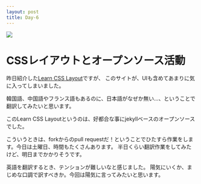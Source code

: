 ```yaml
---
layout: post
title: Day-6
---
```


<img src="http://instagr.am/p/qPxzShjpdC/media?size=t"></img>
# CSSレイアウトとオープンソース活動

昨日紹介した[Learn CSS Layout](http://learnlayout.com/)ですが、
このサイトが、UIも含めてあまりに気に入ってしまいました。

韓国語、中国語やフランス語もあるのに、日本語がなぜか無い...、ということで
翻訳してみたいと思います。

このLearn CSS Layoutというのは、好都合な事にjekyllベースのオープンソースでした。

こういうときは、forkからのpull requestだ！ということでひたすら作業をします。今日は土曜日、時間もたくさんあります。
半日くらい翻訳作業をしてみたけど、明日までかかりそうです。

英語を翻訳するとき、テンションが難しいなと感じました。
陽気にいくか、まじめな口調で訳すべきか。今回は陽気に言ってみたいと思います。
